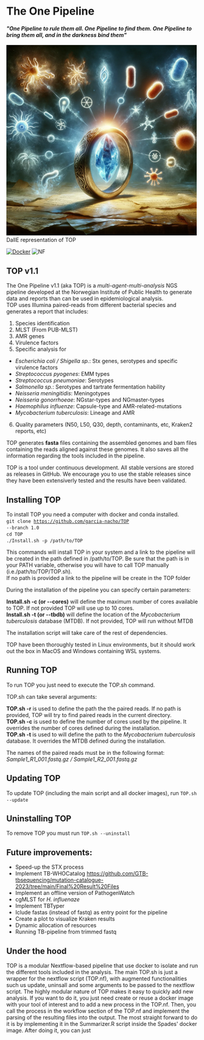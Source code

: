 # The One Pipeline   
#### *"One Pipeline to rule them all. One Pipeline to find them. One Pipeline to bring them all, and in the darkness bind them"*   

<img src="dalletop.webp"
      type="image/webp"
       width="500" height="500" />   
DallE representation of TOP
      
         
 [![Docker](https://badgen.net/badge/icon/docker?icon=docker&label)](https://https://docker.com/) ![NF](https://badgen.net/badge/_/Nextflow/green?icon=terminal)   


## TOP v1.1
The One Pipeline v1.1 (aka TOP) is a *multi-agent-multi-analysis* NGS pipeline developed at the Norwegian Institute of Public Health to generate data and reports than can be used in epidemiological analysis.    
TOP uses Illumina paired-reads from different bacterial species and generates a report that includes: 

1. Species identification   
2. MLST (From PUB-MLST) 
3. AMR genes   
4. Virulence factors   
5. Specific analysis for 
* *Escherichia coli / Shigella sp.*: Stx genes, serotypes and specific virulence factors
* *Streptococcus pyogenes*: EMM types
* *Streptococcus pneumoniae*: Serotypes
* *Salmonella sp.*: Serotypes and tartrate fermentation hability
* *Neisseria meningitidis*: Meningotypes
* *Neisseria gonorrhoeae*: NGstar-types and NGmaster-types
* *Haemophilus influenze*: Capsule-type and AMR-related-mutations
* *Mycobacterium tuberculosis*: Lineage and AMR        
6. Quality parameters (N50, L50, Q30, depth, contaminants, etc, Kraken2 reports, etc)
    
TOP generates **fasta** files containing the assembled genomes and bam files containing the reads aligned against these genomes. It also saves all the information regarding the tools included in the pipeline.

TOP is a tool under continuous development. All stable versions are stored as releases in GitHub. We encourage you to use the stable releases since they have been extensiverly tested and the results have been validated.   

## Installing TOP   
To install TOP you need a computer with docker and conda installed.   
<code>git clone https://github.com/garcia-nacho/TOP --branch 1.0</code>   
<code>cd TOP</code>   
<code>./Install.sh -p /path/to/TOP</code>

This commands will install TOP in your system and a link to the pipeline will be created in the path defined in /path/to/TOP. Be sure that the path is in your PATH variable, otherwise you will have to call TOP manually (i.e./path/to/TOP/TOP.sh).   
If no path is provided a link to the pipeline will be create in the TOP folder    

During the installation of the pipeline you can specify certain parameters:
      
**Install.sh -c (or --cores)** will define the maximum number of cores available to TOP. If not provided TOP will use up to 10 cores.   
**Install.sh -t (or --tbdb)** will define the location of the *Mycobacterium tuberculosis* database (MTDB).  If not provided, TOP will run without MTDB

The installation script will take care of the rest of dependencies.    
   
TOP have been thoroughly tested in Linux environments, but it should work out the box in MacOS and Windows containing WSL systems.
     
## Running TOP   
To run TOP you just need to execute the TOP.sh command.

TOP.sh can take several arguments:

**TOP.sh -r** is used to define the path the the paired reads. If no path is provided, TOP will try to find paired reads in the current directory.   
**TOP.sh -c** is used to define the number of cores used by the pipeline. It overrides the number of cores defined during the installation.    
**TOP.sh -t** is used to will define the path to the *Mycobacterium tuberculosis* database. It overrides the MTDB defined during the installation.   

The names of the paired reads must be in the following format: *Sample1_R1_001.fastq.gz / Sample1_R2_001.fastq.gz*   

## Updating TOP   
To update TOP (including the main script and all docker images), run <code>TOP.sh --update</code>
      
## Uninstalling TOP
To remove TOP you must run <code>TOP.sh --uninstall</code>

## Future improvements:   
* Speed-up the STX process
* Implement TB-WHOCatalog https://github.com/GTB-tbsequencing/mutation-catalogue-2023/tree/main/Final%20Result%20Files
* Implement an offline version of PathogenWatch
* cgMLST for *H. influenaze*
* Implement TBTyper
* Iclude fastas (instead of fastq) as entry point for the pipeline
* Create a plot to visualize Kraken results
* Dynamic allocation of resources
* Running TB-pipeline from trimmed fastq
   
## Under the hood   
TOP is a modular Nextflow-based pipeline that use docker to isolate and run the different tools included in the analysis. The main TOP.sh is just a wrapper for the nextflow script (TOP.nf), with augmented functionalities such us update, uninsall and some arguments to be passed to the nextflow script. The highly modular nature of TOP makes it easy to quickly add new analysis. If you want to do it, you just need create or reuse a docker image with your tool of interest and to add a new process in the TOP.nf. Then, you call the process in the workflow section of the TOP.nf and implement the parsing of the resulting files into the output. The most straight forward to do it is by implementing it in the Summarizer.R script inside the Spades' docker image. After doing it, you can just      